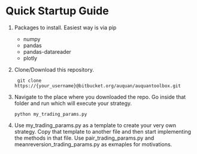 # **Quick Startup Guide** #

1. Packages to install. Easiest way is via pip  
    * numpy  
    * pandas  
    * pandas-datareader  
    * plotly  
2. Clone/Download this repository.

        git clone https://{your_username}@bitbucket.org/auquan/auquantoolbox.git

3.  Navigate to the place where you downloaded the repo. Go inside that folder and run which will execute your strategy.

        python my_trading_params.py

4. Use my_trading_params.py as a template to create your very own strategy. Copy that template to another file 
and then start implementing the methods in that file. Use pair_trading_params.py and meanreversion_trading_params.py as exmaples for motivations.
